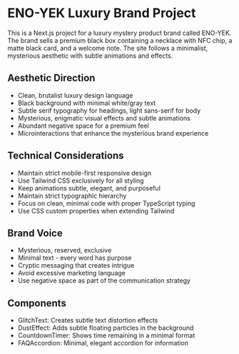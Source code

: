 <!-- Use this file to provide workspace-specific custom instructions to Copilot. For more details, visit https://code.visualstudio.com/docs/copilot/copilot-customization#_use-a-githubcopilotinstructionsmd-file -->

# ENO-YEK Luxury Brand Project

This is a Next.js project for a luxury mystery product brand called ENO-YEK. The brand sells a premium black box containing a necklace with NFC chip, a matte black card, and a welcome note. The site follows a minimalist, mysterious aesthetic with subtle animations and effects.

## Aesthetic Direction
- Clean, brutalist luxury design language
- Black background with minimal white/gray text
- Subtle serif typography for headings, light sans-serif for body
- Mysterious, enigmatic visual effects and subtle animations
- Abundant negative space for a premium feel
- Microinteractions that enhance the mysterious brand experience

## Technical Considerations
- Maintain strict mobile-first responsive design
- Use Tailwind CSS exclusively for all styling
- Keep animations subtle, elegant, and purposeful
- Maintain strict typographic hierarchy
- Focus on clean, minimal code with proper TypeScript typing
- Use CSS custom properties when extending Tailwind

## Brand Voice
- Mysterious, reserved, exclusive
- Minimal text - every word has purpose
- Cryptic messaging that creates intrigue
- Avoid excessive marketing language
- Use negative space as part of the communication strategy

## Components
- GlitchText: Creates subtle text distortion effects
- DustEffect: Adds subtle floating particles in the background
- CountdownTimer: Shows time remaining in a minimal format
- FAQAccordion: Minimal, elegant accordion for information
